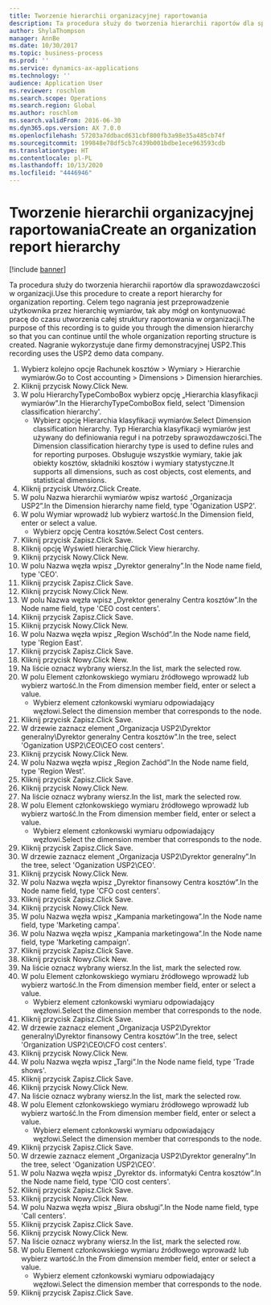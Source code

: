 ```yaml
---
title: Tworzenie hierarchii organizacyjnej raportowania
description: Ta procedura służy do tworzenia hierarchii raportów dla sprawozdawczości w organizacji.
author: ShylaThompson
manager: AnnBe
ms.date: 10/30/2017
ms.topic: business-process
ms.prod: ''
ms.service: dynamics-ax-applications
ms.technology: ''
audience: Application User
ms.reviewer: roschlom
ms.search.scope: Operations
ms.search.region: Global
ms.author: roschlom
ms.search.validFrom: 2016-06-30
ms.dyn365.ops.version: AX 7.0.0
ms.openlocfilehash: 57203a7ddbacd631cbf800fb3a98e35a485cb74f
ms.sourcegitcommit: 199848e78df5cb7c439b001bdbe1ece963593cdb
ms.translationtype: HT
ms.contentlocale: pl-PL
ms.lasthandoff: 10/13/2020
ms.locfileid: "4446946"
---
```

# <a name="create-an-organization-report-hierarchy"></a><span data-ttu-id="5315b-103">Tworzenie hierarchii organizacyjnej raportowania</span><span class="sxs-lookup"><span data-stu-id="5315b-103">Create an organization report hierarchy</span></span>

[!include [banner](../../includes/banner.md)]

<span data-ttu-id="5315b-104">Ta procedura służy do tworzenia hierarchii raportów dla sprawozdawczości w organizacji.</span><span class="sxs-lookup"><span data-stu-id="5315b-104">Use this procedure to create a report hierarchy for organization reporting.</span></span> <span data-ttu-id="5315b-105">Celem tego nagrania jest przeprowadzenie użytkownika przez hierarchię wymiarów, tak aby mógł on kontynuować pracę do czasu utworzenia całej struktury raportowania w organizacji.</span><span class="sxs-lookup"><span data-stu-id="5315b-105">The purpose of this recording is to guide you through the dimension hierarchy so that you can continue until the whole organization reporting structure is created.</span></span> <span data-ttu-id="5315b-106">Nagranie wykorzystuje dane firmy demonstracyjnej USP2.</span><span class="sxs-lookup"><span data-stu-id="5315b-106">This recording uses the USP2 demo data company.</span></span>

1. <span data-ttu-id="5315b-107">Wybierz kolejno opcje Rachunek kosztów > Wymiary > Hierarchie wymiarów.</span><span class="sxs-lookup"><span data-stu-id="5315b-107">Go to Cost accounting > Dimensions > Dimension hierarchies.</span></span>
2. <span data-ttu-id="5315b-108">Kliknij przycisk Nowy.</span><span class="sxs-lookup"><span data-stu-id="5315b-108">Click New.</span></span>
3. <span data-ttu-id="5315b-109">W polu HierarchyTypeComboBox wybierz opcję „Hierarchia klasyfikacji wymiarów”.</span><span class="sxs-lookup"><span data-stu-id="5315b-109">In the HierarchyTypeComboBox field, select 'Dimension classification hierarchy'.</span></span>
    * <span data-ttu-id="5315b-110">Wybierz opcję Hierarchia klasyfikacji wymiarów.</span><span class="sxs-lookup"><span data-stu-id="5315b-110">Select Dimension classification hierarchy.</span></span> <span data-ttu-id="5315b-111">Typ Hierarchia klasyfikacji wymiarów jest używany do definiowania reguł i na potrzeby sprawozdawczości.</span><span class="sxs-lookup"><span data-stu-id="5315b-111">The Dimension classification hierarchy type is used to define rules and for reporting purposes.</span></span> <span data-ttu-id="5315b-112">Obsługuje wszystkie wymiary, takie jak obiekty kosztów, składniki kosztów i wymiary statystyczne.</span><span class="sxs-lookup"><span data-stu-id="5315b-112">It supports all dimensions, such as cost objects, cost elements, and statistical dimensions.</span></span>  
4. <span data-ttu-id="5315b-113">Kliknij przycisk Utwórz.</span><span class="sxs-lookup"><span data-stu-id="5315b-113">Click Create.</span></span>
5. <span data-ttu-id="5315b-114">W polu Nazwa hierarchii wymiarów wpisz wartość „Organizacja USP2”.</span><span class="sxs-lookup"><span data-stu-id="5315b-114">In the Dimension hierarchy name field, type 'Oganization USP2'.</span></span>
6. <span data-ttu-id="5315b-115">W polu Wymiar wprowadź lub wybierz wartość.</span><span class="sxs-lookup"><span data-stu-id="5315b-115">In the Dimension field, enter or select a value.</span></span>
    * <span data-ttu-id="5315b-116">Wybierz opcję Centra kosztów.</span><span class="sxs-lookup"><span data-stu-id="5315b-116">Select Cost centers.</span></span>  
7. <span data-ttu-id="5315b-117">Kliknij przycisk Zapisz.</span><span class="sxs-lookup"><span data-stu-id="5315b-117">Click Save.</span></span>
8. <span data-ttu-id="5315b-118">Kliknij opcję Wyświetl hierarchię.</span><span class="sxs-lookup"><span data-stu-id="5315b-118">Click View hierarchy.</span></span>
9. <span data-ttu-id="5315b-119">Kliknij przycisk Nowy.</span><span class="sxs-lookup"><span data-stu-id="5315b-119">Click New.</span></span>
10. <span data-ttu-id="5315b-120">W polu Nazwa węzła wpisz „Dyrektor generalny”.</span><span class="sxs-lookup"><span data-stu-id="5315b-120">In the Node name field, type 'CEO'.</span></span>
11. <span data-ttu-id="5315b-121">Kliknij przycisk Zapisz.</span><span class="sxs-lookup"><span data-stu-id="5315b-121">Click Save.</span></span>
12. <span data-ttu-id="5315b-122">Kliknij przycisk Nowy.</span><span class="sxs-lookup"><span data-stu-id="5315b-122">Click New.</span></span>
13. <span data-ttu-id="5315b-123">W polu Nazwa węzła wpisz „Dyrektor generalny Centra kosztów”.</span><span class="sxs-lookup"><span data-stu-id="5315b-123">In the Node name field, type 'CEO cost centers'.</span></span>
14. <span data-ttu-id="5315b-124">Kliknij przycisk Zapisz.</span><span class="sxs-lookup"><span data-stu-id="5315b-124">Click Save.</span></span>
15. <span data-ttu-id="5315b-125">Kliknij przycisk Nowy.</span><span class="sxs-lookup"><span data-stu-id="5315b-125">Click New.</span></span>
16. <span data-ttu-id="5315b-126">W polu Nazwa węzła wpisz „Region Wschód”.</span><span class="sxs-lookup"><span data-stu-id="5315b-126">In the Node name field, type 'Region East'.</span></span>
17. <span data-ttu-id="5315b-127">Kliknij przycisk Zapisz.</span><span class="sxs-lookup"><span data-stu-id="5315b-127">Click Save.</span></span>
18. <span data-ttu-id="5315b-128">Kliknij przycisk Nowy.</span><span class="sxs-lookup"><span data-stu-id="5315b-128">Click New.</span></span>
19. <span data-ttu-id="5315b-129">Na liście oznacz wybrany wiersz.</span><span class="sxs-lookup"><span data-stu-id="5315b-129">In the list, mark the selected row.</span></span>
20. <span data-ttu-id="5315b-130">W polu Element członkowskiego wymiaru źródłowego wprowadź lub wybierz wartość.</span><span class="sxs-lookup"><span data-stu-id="5315b-130">In the From dimension member field, enter or select a value.</span></span>
    * <span data-ttu-id="5315b-131">Wybierz element członkowski wymiaru odpowiadający węzłowi.</span><span class="sxs-lookup"><span data-stu-id="5315b-131">Select the dimension member that corresponds to the node.</span></span>  
21. <span data-ttu-id="5315b-132">Kliknij przycisk Zapisz.</span><span class="sxs-lookup"><span data-stu-id="5315b-132">Click Save.</span></span>
22. <span data-ttu-id="5315b-133">W drzewie zaznacz element „Organizacja USP2\Dyrektor generalny\Dyrektor generalny Centra kosztów”.</span><span class="sxs-lookup"><span data-stu-id="5315b-133">In the tree, select 'Oganization USP2\CEO\CEO cost centers'.</span></span>
23. <span data-ttu-id="5315b-134">Kliknij przycisk Nowy.</span><span class="sxs-lookup"><span data-stu-id="5315b-134">Click New.</span></span>
24. <span data-ttu-id="5315b-135">W polu Nazwa węzła wpisz „Region Zachód”.</span><span class="sxs-lookup"><span data-stu-id="5315b-135">In the Node name field, type 'Region West'.</span></span>
25. <span data-ttu-id="5315b-136">Kliknij przycisk Zapisz.</span><span class="sxs-lookup"><span data-stu-id="5315b-136">Click Save.</span></span>
26. <span data-ttu-id="5315b-137">Kliknij przycisk Nowy.</span><span class="sxs-lookup"><span data-stu-id="5315b-137">Click New.</span></span>
27. <span data-ttu-id="5315b-138">Na liście oznacz wybrany wiersz.</span><span class="sxs-lookup"><span data-stu-id="5315b-138">In the list, mark the selected row.</span></span>
28. <span data-ttu-id="5315b-139">W polu Element członkowskiego wymiaru źródłowego wprowadź lub wybierz wartość.</span><span class="sxs-lookup"><span data-stu-id="5315b-139">In the From dimension member field, enter or select a value.</span></span>
    * <span data-ttu-id="5315b-140">Wybierz element członkowski wymiaru odpowiadający węzłowi.</span><span class="sxs-lookup"><span data-stu-id="5315b-140">Select the dimension member that corresponds to the node.</span></span>  
29. <span data-ttu-id="5315b-141">Kliknij przycisk Zapisz.</span><span class="sxs-lookup"><span data-stu-id="5315b-141">Click Save.</span></span>
30. <span data-ttu-id="5315b-142">W drzewie zaznacz element „Organizacja USP2\Dyrektor generalny”.</span><span class="sxs-lookup"><span data-stu-id="5315b-142">In the tree, select 'Oganization USP2\CEO'.</span></span>
31. <span data-ttu-id="5315b-143">Kliknij przycisk Nowy.</span><span class="sxs-lookup"><span data-stu-id="5315b-143">Click New.</span></span>
32. <span data-ttu-id="5315b-144">W polu Nazwa węzła wpisz „Dyrektor finansowy Centra kosztów”.</span><span class="sxs-lookup"><span data-stu-id="5315b-144">In the Node name field, type 'CFO cost centers'.</span></span>
33. <span data-ttu-id="5315b-145">Kliknij przycisk Zapisz.</span><span class="sxs-lookup"><span data-stu-id="5315b-145">Click Save.</span></span>
34. <span data-ttu-id="5315b-146">Kliknij przycisk Nowy.</span><span class="sxs-lookup"><span data-stu-id="5315b-146">Click New.</span></span>
35. <span data-ttu-id="5315b-147">W polu Nazwa węzła wpisz „Kampania marketingowa”.</span><span class="sxs-lookup"><span data-stu-id="5315b-147">In the Node name field, type 'Marketing campa'.</span></span>
36. <span data-ttu-id="5315b-148">W polu Nazwa węzła wpisz „Kampania marketingowa”.</span><span class="sxs-lookup"><span data-stu-id="5315b-148">In the Node name field, type 'Marketing campaign'.</span></span>
37. <span data-ttu-id="5315b-149">Kliknij przycisk Zapisz.</span><span class="sxs-lookup"><span data-stu-id="5315b-149">Click Save.</span></span>
38. <span data-ttu-id="5315b-150">Kliknij przycisk Nowy.</span><span class="sxs-lookup"><span data-stu-id="5315b-150">Click New.</span></span>
39. <span data-ttu-id="5315b-151">Na liście oznacz wybrany wiersz.</span><span class="sxs-lookup"><span data-stu-id="5315b-151">In the list, mark the selected row.</span></span>
40. <span data-ttu-id="5315b-152">W polu Element członkowskiego wymiaru źródłowego wprowadź lub wybierz wartość.</span><span class="sxs-lookup"><span data-stu-id="5315b-152">In the From dimension member field, enter or select a value.</span></span>
    * <span data-ttu-id="5315b-153">Wybierz element członkowski wymiaru odpowiadający węzłowi.</span><span class="sxs-lookup"><span data-stu-id="5315b-153">Select the dimension member that corresponds to the node.</span></span>  
41. <span data-ttu-id="5315b-154">Kliknij przycisk Zapisz.</span><span class="sxs-lookup"><span data-stu-id="5315b-154">Click Save.</span></span>
42. <span data-ttu-id="5315b-155">W drzewie zaznacz element „Organizacja USP2\Dyrektor generalny\Dyrektor finansowy Centra kosztów”.</span><span class="sxs-lookup"><span data-stu-id="5315b-155">In the tree, select 'Organization USP2\CEO\CFO cost centers'.</span></span>
43. <span data-ttu-id="5315b-156">Kliknij przycisk Nowy.</span><span class="sxs-lookup"><span data-stu-id="5315b-156">Click New.</span></span>
44. <span data-ttu-id="5315b-157">W polu Nazwa węzła wpisz „Targi”.</span><span class="sxs-lookup"><span data-stu-id="5315b-157">In the Node name field, type 'Trade shows'.</span></span>
45. <span data-ttu-id="5315b-158">Kliknij przycisk Zapisz.</span><span class="sxs-lookup"><span data-stu-id="5315b-158">Click Save.</span></span>
46. <span data-ttu-id="5315b-159">Kliknij przycisk Nowy.</span><span class="sxs-lookup"><span data-stu-id="5315b-159">Click New.</span></span>
47. <span data-ttu-id="5315b-160">Na liście oznacz wybrany wiersz.</span><span class="sxs-lookup"><span data-stu-id="5315b-160">In the list, mark the selected row.</span></span>
48. <span data-ttu-id="5315b-161">W polu Element członkowskiego wymiaru źródłowego wprowadź lub wybierz wartość.</span><span class="sxs-lookup"><span data-stu-id="5315b-161">In the From dimension member field, enter or select a value.</span></span>
    * <span data-ttu-id="5315b-162">Wybierz element członkowski wymiaru odpowiadający węzłowi.</span><span class="sxs-lookup"><span data-stu-id="5315b-162">Select the dimension member that corresponds to the node.</span></span>  
49. <span data-ttu-id="5315b-163">Kliknij przycisk Zapisz.</span><span class="sxs-lookup"><span data-stu-id="5315b-163">Click Save.</span></span>
50. <span data-ttu-id="5315b-164">W drzewie zaznacz element „Organizacja USP2\Dyrektor generalny”.</span><span class="sxs-lookup"><span data-stu-id="5315b-164">In the tree, select 'Oganization USP2\CEO'.</span></span>
51. <span data-ttu-id="5315b-165">W polu Nazwa węzła wpisz „Dyrektor ds. informatyki Centra kosztów”.</span><span class="sxs-lookup"><span data-stu-id="5315b-165">In the Node name field, type 'CIO cost centers'.</span></span>
52. <span data-ttu-id="5315b-166">Kliknij przycisk Zapisz.</span><span class="sxs-lookup"><span data-stu-id="5315b-166">Click Save.</span></span>
53. <span data-ttu-id="5315b-167">Kliknij przycisk Nowy.</span><span class="sxs-lookup"><span data-stu-id="5315b-167">Click New.</span></span>
54. <span data-ttu-id="5315b-168">W polu Nazwa węzła wpisz „Biura obsługi”.</span><span class="sxs-lookup"><span data-stu-id="5315b-168">In the Node name field, type 'Call centers'.</span></span>
55. <span data-ttu-id="5315b-169">Kliknij przycisk Zapisz.</span><span class="sxs-lookup"><span data-stu-id="5315b-169">Click Save.</span></span>
56. <span data-ttu-id="5315b-170">Kliknij przycisk Nowy.</span><span class="sxs-lookup"><span data-stu-id="5315b-170">Click New.</span></span>
57. <span data-ttu-id="5315b-171">Na liście oznacz wybrany wiersz.</span><span class="sxs-lookup"><span data-stu-id="5315b-171">In the list, mark the selected row.</span></span>
58. <span data-ttu-id="5315b-172">W polu Element członkowskiego wymiaru źródłowego wprowadź lub wybierz wartość.</span><span class="sxs-lookup"><span data-stu-id="5315b-172">In the From dimension member field, enter or select a value.</span></span>
    * <span data-ttu-id="5315b-173">Wybierz element członkowski wymiaru odpowiadający węzłowi.</span><span class="sxs-lookup"><span data-stu-id="5315b-173">Select the dimension member that corresponds to the node.</span></span>  
59. <span data-ttu-id="5315b-174">Kliknij przycisk Zapisz.</span><span class="sxs-lookup"><span data-stu-id="5315b-174">Click Save.</span></span>


